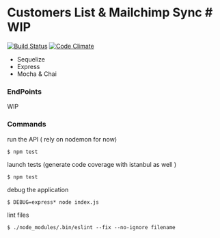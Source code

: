 # Customers List & Mailchimp Sync # WIP
[![Build Status](https://travis-ci.org/zelazna/NodeApi.svg?branch=develop)](https://travis-ci.org/zelazna/NodeApi)
[![Code Climate](https://codeclimate.com/github/zelazna/NodeApi/badges/gpa.svg)](https://codeclimate.com/github/zelazna/NodeApi)
* Sequelize
* Express
* Mocha & Chai

### EndPoints

WIP

### Commands

run the API ( rely on nodemon for now)
```
$ npm test
```
launch tests (generate code coverage with istanbul as well )
```
$ npm test
```
debug the application
```
$ DEBUG=express* node index.js
```
lint files
```
$ ./node_modules/.bin/eslint --fix --no-ignore filename
```
